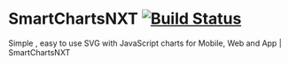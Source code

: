 # SmartChartsNXT [![Build Status](https://travis-ci.org/kausikongit/smartChartsNXT.svg?branch=develop)](https://travis-ci.org/kausikongit/smartChartsNXT)
Simple , easy to use SVG with JavaScript charts for Mobile, Web and App | SmartChartsNXT
